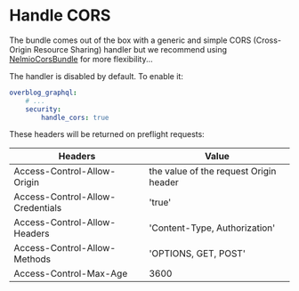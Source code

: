 Handle CORS
===========

The bundle comes out of the box with a generic and simple CORS (Cross-Origin Resource Sharing) handler 
but we recommend using [NelmioCorsBundle](https://github.com/nelmio/NelmioCorsBundle) for more flexibility... 

The handler is disabled by default. To enable it:

```yaml
overblog_graphql:
    # ...
    security:
        handle_cors: true
```

These headers will be returned on preflight requests:

| Headers                          | Value                                  |
|----------------------------------|----------------------------------------|
| Access-Control-Allow-Origin      | the value of the request Origin header |
| Access-Control-Allow-Credentials | 'true'                                 |
| Access-Control-Allow-Headers     | 'Content-Type, Authorization'          |
| Access-Control-Allow-Methods     | 'OPTIONS, GET, POST'                   |
| Access-Control-Max-Age           | 3600                                   |
